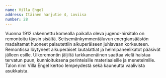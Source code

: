 ```yaml
---
name: Villa Engel
address: Itäinen harjutie 4, Loviisa
number: 28
---
```

Vuonna 1912 rakennettu komealla paikalla oleva jugend-hirsitalo on remontoitu täysin sisältä. Seitsemänkymmentäluvun energiansäästön madaltamat huoneet palautettiin alkuperäiseen juhlavaan korkeuteen. Remontissa löytyneet alkuperäiset lautalattiat ja helmipaneelikatot pääsivät jälleen esille. Ulkoremontin jäljiltä tarkkanenäinen saattaa vielä haistaa tervatun puun, kunnioituksena perinteisille materiaaleille ja menetelmille. Talon nimi Villa Engel kertoo lempeydestä sekä kauneutta vaalivista asukkaista. 
